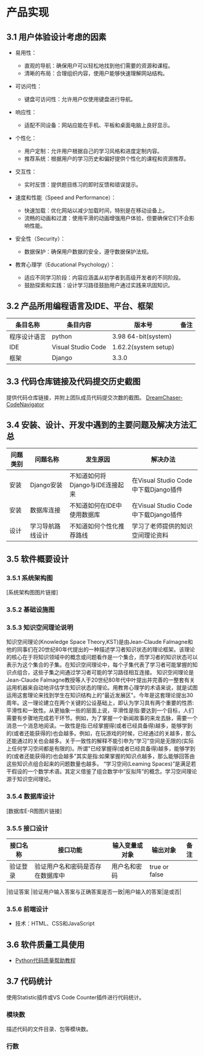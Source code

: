 # 产品实现
## 3.1 用户体验设计考虑的因素

- 易用性：
  - 直观的导航：确保用户可以轻松地找到他们需要的资源和课程。
  - 清晰的布局：合理组织内容，使用户能够快速理解网站结构。

- 可访问性：
  - 键盘可访问性：允许用户仅使用键盘进行导航。

- 响应性：
  - 适配不同设备：网站应能在手机、平板和桌面电脑上良好显示。

- 个性化：
  - 用户定制：允许用户根据自己的学习风格和进度定制内容。
  - 推荐系统：根据用户的学习历史和偏好提供个性化的课程和资源推荐。

- 交互性：
  - 实时反馈：提供题目练习的即时反馈和错误提示。

- 速度和性能（Speed and Performance）：
  - 快速加载：优化网站以减少加载时间，特别是在移动设备上。
  - 流畅的动画和过渡：使用平滑的动画增强用户体验，但要确保它们不会影响性能。

- 安全性（Security）：
  - 数据保护：确保用户数据的安全，遵守数据保护法规。

- 教育心理学（Educational Psychology）：
  - 适应不同学习阶段：内容应涵盖从初学者到高级开发者的不同阶段。
  - 鼓励探索和实践：设计学习路径鼓励用户通过实践来巩固知识。


## 3.2 产品所用编程语言及IDE、平台、框架

| 条目名称   | 条目内容 | 版本号       | 备注     |
|------------|----------|--------------|----------|
| 程序设计语言 | python     | 3.98 64-bit(system) |          |
| IDE        | Visual Studio Code  | 1.62.2(system setup) | 
| 框架       | Django | 3.3.0 | 

## 3.3 代码仓库链接及代码提交历史截图

提供代码仓库链接，并附上团队成员代码提交次数的截图。
[DreamChaser-CodeNavigator](https://github.com/syufree/DreamChaser-CodeNavigator.git)

## 3.4 安装、设计、开发中遇到的主要问题及解决方法汇总

| 问题类别 | 问题名称 | 发生原因 | 解决办法 |
|----------|----------|----------|----------|
|   安装   | Django安装 | 不知道如何将Django与IDE连接起来 | 在Visual Studio Code中下载Django插件|
|   安装   | 数据库连接  | 不知道如何在IDE中使用数据库    | 在Visual Studio Code中下载Django插件|
|   设计   | 学习导航路线设计| 不知道如何个性化推荐路线|学习了老师提供的知识空间理论资料|

## 3.5 软件概要设计

### 3.5.1 系统架构图

[系统架构图图片链接]

### 3.5.2 基础设施图


### 3.5.3 知识空间理论说明

知识空间理论(Knowledge Space Theory,KST)是由Jean-Claude Falmagne和他的同事们在20世纪80年代提出的一种描述学习者知识状态的理论框架。该理论的核心在于将知识领域中的概念或问题看作是一个集合，而学习者的知识状态可以表示为这个集合的子集。在知识空间理论中，每个子集代表了学习者可能掌握的知识点组合，这些子集之间通过学习者可能的学习路径相互连接。 知识空间理论是Jean-Claude Falmagne教授等人于20世纪80年代中叶提出并完善的一整套有关运用机器来自动地评估学生知识状态的理论。用教育心理学的术语来说，就是试图运用这套理论来找到学生在知识结构上的“最近发展区"。今年是这套理论提出30周年。这一理论建立在两个关键的公设基础上，即认为学习具有两个重要的性质:平滑性和一致性。从更抽象一些的层面上说，平滑性是指:要达到一个目标，人们需要有步骤地完成若干环节。例如，为了掌握一个新闻故事的来龙去脉，需要一个消息一个消息地阅读。一致性是指:已经掌握得(或者已经具备得)越多，能够学到的(或者还能获得的)也会越多。例如，在玩游戏的时候，已经通过的关越多，那么还能通过的关也会越多。关于一致性的解释不能引申为“学习"空间是无限的(实际上任何学习空间都是有限的)。所谓"已经掌握得(或者已经具备得)越多，能够学到的(或者还能获得的)也会越多”其实是指:如果掌握的知识点越多，那么能够回答由这些知识点组合起来的问题数量也越多。 
“学习空间(Leaming Spaces)”是满足若干假设的一个数学术语。其定义借鉴了组合数学中“反拟阵”的概念。学习空间理论源于知识空间理论。

### 3.5.4 数据库设计

[数据库E-R图图片链接]

### 3.5.5 接口设计

| 接口名称 | 接口功能 | 输入变量或对象 | 输出对象 | 备注 |
|----------|----------|----------------|----------|------|
| 验证登录 | 验证用户名和密码是否存在数据库中 | 用户名和密码| true or false |  |

|验证答案 |验证用户输入答案与正确答案是否一致|用户输入的答案|是或否|

### 3.5.6 前端设计
- 技术：HTML、CSS和JavaScript


## 3.6 软件质量工具使用

- [Python代码质量帮助教程](https://www.jetbrains.com/help/pycharm/tutorial-code-quality-assistance-tips-and-tricks.html)


## 3.7 代码统计

使用Statistic插件或VS Code Counter插件进行代码统计。

### 模块数

描述代码的文件目录、包等模块数。

### 行数


